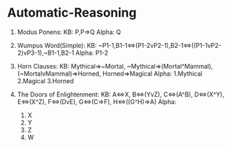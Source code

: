 # Automatic-Reasoning

1. Modus Ponens:
KB: P,P=>Q
Alpha: Q

2. Wumpus Word(Simple):
KB: ~P1-1,B1-1<=>(P1-2vP2-1),B2-1<=>((P1-1vP2-2)vP3-1),~B1-1,B2-1
Alpha: P1-2

3. Horn Clauses:
KB: Mythical=>~Mortal, ~Mythical=>(Mortal^Mammal), (~MortalvMammal)=>Horned, Horned=>Magical
Alpha:
    1.Mythical
    2.Magical
    3.Horned

4. The Doors of Enlightenment:
KB: A<=>X, B<=>(YvZ), C<=>(A^B), D<=>(X^Y), E<=>(X^Z), F<=>(DvE), G<=>(C=>F), H<=>((G^H)=>A)
Alpha:
    1. X
    2. Y
    3. Z
    4. W